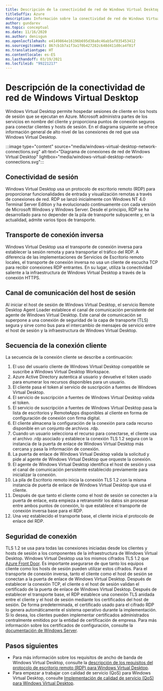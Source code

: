 ```yaml
---
title: Descripción de la conectividad de red de Windows Virtual Desktop
titleSuffix: Azure
description: Información sobre la conectividad de red de Windows Virtual Desktop
author: gundarev
ms.topic: conceptual
ms.date: 11/16/2020
ms.author: denisgun
ms.openlocfilehash: e4149864e16196b695d38a8c46ab5af835453412
ms.sourcegitcommit: 867cb1b7a1f3a1f0b427282c648d411d0ca4f81f
ms.translationtype: HT
ms.contentlocale: es-ES
ms.lasthandoff: 03/19/2021
ms.locfileid: "99221217"
---
```

# <a name="understanding-windows-virtual-desktop-network-connectivity"></a>Descripción de la conectividad de red de Windows Virtual Desktop

Windows Virtual Desktop permite hospedar sesiones de cliente en los hosts de sesión que se ejecutan en Azure. Microsoft administra partes de los servicios en nombre del cliente y proporciona puntos de conexión seguros para conectar clientes y hosts de sesión. En el diagrama siguiente se ofrece información general de alto nivel de las conexiones de red que usa Windows Virtual Desktop.

:::image type="content" source="media/windows-virtual-desktop-network-connections.svg" alt-text="Diagrama de conexiones de red de Windows Virtual Desktop" lightbox="media/windows-virtual-desktop-network-connections.svg":::

## <a name="session-connectivity"></a>Conectividad de sesión

Windows Virtual Desktop usa un protocolo de escritorio remoto (RDP) para proporcionar funcionalidades de entrada y visualización remotas a través de conexiones de red. RDP se lanzó inicialmente con Windows NT 4.0 Terminal Server Edition y ha evolucionado continuamente con cada versión de Microsoft Windows y Windows Server. Desde el principio, RDP se ha desarrollado para no depender de la pila de transporte subyacente y, en la actualidad, admite varios tipos de transporte.

## <a name="reverse-connect-transport"></a>Transporte de conexión inversa

Windows Virtual Desktop usa el transporte de conexión inversa para establecer la sesión remota y para transportar el tráfico del RDP. A diferencia de las implementaciones de Servicios de Escritorio remoto locales, el transporte de conexión inversa no usa un cliente de escucha TCP para recibir conexiones RDP entrantes. En su lugar, utiliza la conectividad saliente a la infraestructura de Windows Virtual Desktop a través de la conexión HTTPS.

## <a name="session-host-communication-channel"></a>Canal de comunicación del host de sesión

Al iniciar el host de sesión de Windows Virtual Desktop, el servicio Remote Desktop Agent Loader establece el canal de comunicación persistente del agente de Windows Virtual Desktop. Este canal de comunicación se superpone a una conexión de seguridad de la capa de transporte (TLS) segura y sirve como bus para el intercambio de mensajes de servicio entre el host de sesión y la infraestructura de Windows Virtual Desktop.

## <a name="client-connection-sequence"></a>Secuencia de la conexión cliente

La secuencia de la conexión cliente se describe a continuación:

1. El uso del usuario cliente de Windows Virtual Desktop compatible se suscribe a Windows Virtual Desktop Workspace.
2. Azure Active Directory autentica al usuario y devuelve el token usado para enumerar los recursos disponibles para un usuario.
3. El cliente pasa el token al servicio de suscripción a fuentes de Windows Virtual Desktop.
4. El servicio de suscripción a fuentes de Windows Virtual Desktop valida el token.
5. El servicio de suscripción a fuentes de Windows Virtual Desktop pasa la lista de escritorios y RemoteApps disponibles al cliente en forma de configuración de conexión con firma digital.
6. El cliente almacena la configuración de la conexión para cada recurso disponible en un conjunto de archivos .rdp.
7. Cuando un usuario selecciona el recurso para conectarse, el cliente usa el archivo .rdp asociado y establece la conexión TLS 1.2 segura con la instancia de la puerta de enlace de Windows Virtual Desktop más cercana y pasa la información de conexión.
8. La puerta de enlace de Windows Virtual Desktop valida la solicitud y pide al agente de Windows Virtual Desktop que orqueste la conexión.
9. El agente de Windows Virtual Desktop identifica el host de sesión y usa el canal de comunicación persistente establecido previamente para inicializar la conexión.
10. La pila de Escritorio remoto inicia la conexión TLS 1.2 con la misma instancia de puerta de enlace de Windows Virtual Desktop que usa el cliente.
11. Después de que tanto el cliente como el host de sesión se conecten a la puerta de enlace, esta empieza a retransmitir los datos sin procesar entre ambos puntos de conexión, lo que establece el transporte de conexión inversa base para el RDP.
12. Una vez establecido el transporte base, el cliente inicia el protocolo de enlace del RDP.

## <a name="connection-security"></a>Seguridad de conexión

TLS 1.2 se usa para todas las conexiones iniciadas desde los clientes y hosts de sesión a los componentes de la infraestructura de Windows Virtual Desktop. Windows Virtual Desktop usa los mismos cifrados TLS 1.2 que [Azure Front Door](../frontdoor/front-door-faq.md#what-are-the-current-cipher-suites-supported-by-azure-front-door). Es importante asegurarse de que tanto los equipos cliente como los hosts de sesión pueden utilizar estos cifrados.
Para el transporte de conexión inversa, tanto el cliente como el host de sesión se conectan a la puerta de enlace de Windows Virtual Desktop. Después de establecer la conexión TCP, el cliente o el host de sesión validan el certificado de la puerta de enlace de Windows Virtual Desktop.
Después de establecer el transporte base, el RDP establece una conexión TLS anidada entre el cliente y el host de sesión mediante los certificados del host de sesión. De forma predeterminada, el certificado usado para el cifrado RDP lo genera automáticamente el sistema operativo durante la implementación. Si lo desea, los clientes pueden implementar certificados administrados centralmente emitidos por la entidad de certificación de empresa. Para más información sobre los certificados de configuración, consulte la [documentación de Windows Server](/troubleshoot/windows-server/remote/remote-desktop-listener-certificate-configurations).

## <a name="next-steps"></a>Pasos siguientes

* Para más información sobre los requisitos de ancho de banda de Windows Virtual Desktop, consulte la [descripción de los requisitos del protocolo de escritorio remoto (RDP) para Windows Virtual Desktop](rdp-bandwidth.md).
* Para empezar a trabajar con calidad de servicio (QoS) para Windows Virtual Desktop, consulte [Implementación de calidad de servicio (QoS) para Windows Virtual Desktop](rdp-quality-of-service-qos.md).
